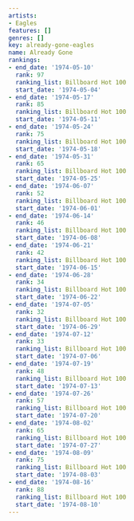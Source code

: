 ```yaml
---
artists:
- Eagles
features: []
genres: []
key: already-gone-eagles
name: Already Gone
rankings:
- end_date: '1974-05-10'
  rank: 97
  ranking_list: Billboard Hot 100
  start_date: '1974-05-04'
- end_date: '1974-05-17'
  rank: 85
  ranking_list: Billboard Hot 100
  start_date: '1974-05-11'
- end_date: '1974-05-24'
  rank: 75
  ranking_list: Billboard Hot 100
  start_date: '1974-05-18'
- end_date: '1974-05-31'
  rank: 65
  ranking_list: Billboard Hot 100
  start_date: '1974-05-25'
- end_date: '1974-06-07'
  rank: 52
  ranking_list: Billboard Hot 100
  start_date: '1974-06-01'
- end_date: '1974-06-14'
  rank: 46
  ranking_list: Billboard Hot 100
  start_date: '1974-06-08'
- end_date: '1974-06-21'
  rank: 42
  ranking_list: Billboard Hot 100
  start_date: '1974-06-15'
- end_date: '1974-06-28'
  rank: 34
  ranking_list: Billboard Hot 100
  start_date: '1974-06-22'
- end_date: '1974-07-05'
  rank: 32
  ranking_list: Billboard Hot 100
  start_date: '1974-06-29'
- end_date: '1974-07-12'
  rank: 33
  ranking_list: Billboard Hot 100
  start_date: '1974-07-06'
- end_date: '1974-07-19'
  rank: 48
  ranking_list: Billboard Hot 100
  start_date: '1974-07-13'
- end_date: '1974-07-26'
  rank: 57
  ranking_list: Billboard Hot 100
  start_date: '1974-07-20'
- end_date: '1974-08-02'
  rank: 65
  ranking_list: Billboard Hot 100
  start_date: '1974-07-27'
- end_date: '1974-08-09'
  rank: 75
  ranking_list: Billboard Hot 100
  start_date: '1974-08-03'
- end_date: '1974-08-16'
  rank: 88
  ranking_list: Billboard Hot 100
  start_date: '1974-08-10'
---
```


